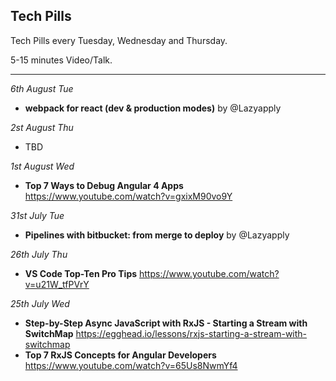 ## Tech Pills

Tech Pills every Tuesday, Wednesday and Thursday.

5-15 minutes Video/Talk.

--------------

_6th August Tue_
* __webpack for react (dev & production modes)__ by @Lazyapply

_2st August Thu_
* TBD

_1st August Wed_
* __Top 7 Ways to Debug Angular 4 Apps__
https://www.youtube.com/watch?v=gxixM90vo9Y

_31st July Tue_
* __Pipelines with bitbucket: from merge to deploy__ by @Lazyapply

_26th July Thu_
* __VS Code Top-Ten Pro Tips__
https://www.youtube.com/watch?v=u21W_tfPVrY

_25th July Wed_

* __Step-by-Step Async JavaScript with RxJS - Starting a Stream with SwitchMap__
https://egghead.io/lessons/rxjs-starting-a-stream-with-switchmap
* __Top 7 RxJS Concepts for Angular Developers__
https://www.youtube.com/watch?v=65Us8NwmYf4